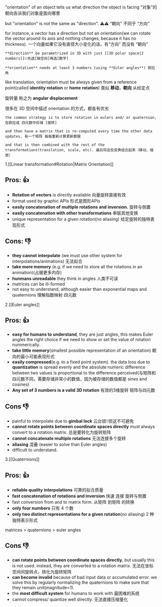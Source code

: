 "orientation" of an object tells us what direction the object is facing “对象”的朝向告诉我们对象是面向哪里

but "orientation" is not the same as "direction". ⚠️⚠️ “朝向” 不同于 “方向”

for instance, a vector has a direction but not an orientation(we can rotate the vector around its axis and nothing changes, because it has no thickness). 一个向量如果它没有直径大小变化的话，有“方向” 而没有 “朝向”

```
**direction** be parametrized in 3D with just [[3D polar space|2 numbers]]❕❕❕先选[轴空间]再选[数字] 

**orientation** needs at least 3 numbers (using **Euler angles**) 欧拉角
```

like translation, orientation must be always given from a reference point(called **identity rotation** or **home rotation**) 类似 **移动**，**朝向** 从给定点 

旋转量 称之为 **angular displacement** 

很多在 3D 空间中描述 orientation 的方式，都各有优劣

```
the common strategy is to store rotation in eulers and/ or quaternion, 在欧拉或 四元数中存储 [旋转]

and then have a matrix that is re-computed every time the other data updates, 有一个矩阵 每每重新计算更新数据

and that is then combined with the rest of the transformations(translation, scale, etc). 最后将这些变换组合起来（移动、缩放）
```

1.[[Linear transformation#Rotation|Matrix Orientation]]

## **Pros:** 👍
- **Rotation of vectors** is directly available 向量旋转直接有效
- format used by graphic APIs 形式是图形APIs
- **easily concatenation of multiple rotations and inversion.** 旋转与倒置
- **easily concatenation with other transformations** 串联其他变换
- unique representation for a given rotation(no aliasing) 给定旋转的独特表现形式

## **Cons:** 👎
- **they cannot interpolate** (we must use other system for interpolations/animations) 无法拟合
- **take more memory** (e.g. if we need to store all the rotations in an animation)(占据更多内存)
- **hunmans unreadable** they think in angles 人类不可读
- matrices can be ill-formed 
- not easy to understand, although easier than exponential maps and quaternions 理解指数映射 四元数


2.[[Euler angles]]
## **Pros:** 👍
- **easy for humans to understand**, they are just angles, this makes Euler angles the right choice if we need to show or set the value of rotation nummerically.
- **take little memory**(smallest possible representation of an orientation) 朝向的最小可能表现形式
- **easily compressed**(e.g. to a fixed point system). the data loss due to **quantization** is spread evenly and the absolute numeric difference between two values is proportional to the difference perceived(与矩阵和四元数不同，需要存储非常小的数值，因为被存储的数值都是 sines and cosines)
- **Any set of 3 numbers is a valid 3D rotation** 有效的3维旋转 矩阵与四元数

## **Cons** 👎
- painful to interpolate due to **gimbal lock** 云台锁❕❕但这不可避免
- **cannot rotate points between coordinate spaces directly** must always convert to a rotation matrix. 总是要转化为旋转矩阵
- **cannot concatenate multiple rotations** 无法连接多个旋转
- **aliasing** 混叠 (easier to solve than Euler angles)
- difficult to understand.

3.[[Quaternions]]
## **Pros:** 👍
- **reliable quality interpolations** 可靠的拟合质量
- **fast concatenation of rotations and inversion** 快速 连接 旋转与倒置
- fast conversion from and to matrix form. 从矩阵 到矩阵 的转换
- **only four numbers**  只有 4 个数
- **only two distinct representations for a given rotation**(no aliasing) 2 种 独特表示形式

matrices > quaternions > euler angles

## **Cons** 👎
- **can rotate points between coordinate spaces directly**, but usually this is not used. instead, they are converted to a rotation matrix. 无法在坐标空间间旋转点，转化为旋转矩阵
- **can become invalid** because of bad input data or accumulated error. we solve this by regularly normalizing the quaternions to make sure that they remain unit(magnitude=1).
- the **most difficult system** for humans to work with 最困难的系统
- cannot compress/ quantize well directly. 无法直接压缩量化
